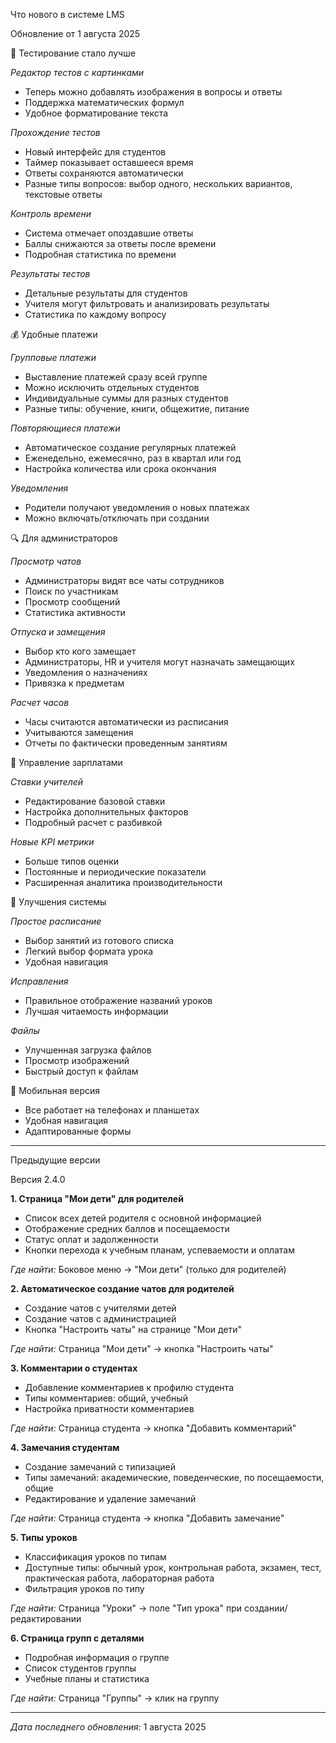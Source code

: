 Что нового в системе LMS

Обновление от 1 августа 2025

🎯 Тестирование стало лучше

*Редактор тестов с картинками*
- Теперь можно добавлять изображения в вопросы и ответы
- Поддержка математических формул
- Удобное форматирование текста

*Прохождение тестов*
- Новый интерфейс для студентов
- Таймер показывает оставшееся время
- Ответы сохраняются автоматически
- Разные типы вопросов: выбор одного, нескольких вариантов, текстовые ответы

*Контроль времени*
- Система отмечает опоздавшие ответы
- Баллы снижаются за ответы после времени
- Подробная статистика по времени

*Результаты тестов*
- Детальные результаты для студентов
- Учителя могут фильтровать и анализировать результаты
- Статистика по каждому вопросу

💰 Удобные платежи

*Групповые платежи*
- Выставление платежей сразу всей группе
- Можно исключить отдельных студентов
- Индивидуальные суммы для разных студентов
- Разные типы: обучение, книги, общежитие, питание

*Повторяющиеся платежи*
- Автоматическое создание регулярных платежей
- Еженедельно, ежемесячно, раз в квартал или год
- Настройка количества или срока окончания

*Уведомления*
- Родители получают уведомления о новых платежах
- Можно включать/отключать при создании

🔍 Для администраторов

*Просмотр чатов*
- Администраторы видят все чаты сотрудников
- Поиск по участникам
- Просмотр сообщений
- Статистика активности

*Отпуска и замещения*
- Выбор кто кого замещает
- Администраторы, HR и учителя могут назначать замещающих
- Уведомления о назначениях
- Привязка к предметам

*Расчет часов*
- Часы считаются автоматически из расписания
- Учитываются замещения
- Отчеты по фактически проведенным занятиям

👥 Управление зарплатами

*Ставки учителей*
- Редактирование базовой ставки
- Настройка дополнительных факторов
- Подробный расчет с разбивкой

*Новые KPI метрики*
- Больше типов оценки
- Постоянные и периодические показатели
- Расширенная аналитика производительности

🔧 Улучшения системы

*Простое расписание*
- Выбор занятий из готового списка
- Легкий выбор формата урока
- Удобная навигация

*Исправления*
- Правильное отображение названий уроков
- Лучшая читаемость информации

*Файлы*
- Улучшенная загрузка файлов
- Просмотр изображений
- Быстрый доступ к файлам

📱 Мобильная версия
- Все работает на телефонах и планшетах
- Удобная навигация
- Адаптированные формы

---

Предыдущие версии

Версия 2.4.0

**1. Страница "Мои дети" для родителей**
- Список всех детей родителя с основной информацией
- Отображение средних баллов и посещаемости
- Статус оплат и задолженности
- Кнопки перехода к учебным планам, успеваемости и оплатам

*Где найти:* Боковое меню → "Мои дети" (только для родителей)

**2. Автоматическое создание чатов для родителей**
- Создание чатов с учителями детей
- Создание чатов с администрацией
- Кнопка "Настроить чаты" на странице "Мои дети"

*Где найти:* Страница "Мои дети" → кнопка "Настроить чаты"

**3. Комментарии о студентах**
- Добавление комментариев к профилю студента
- Типы комментариев: общий, учебный
- Настройка приватности комментариев

*Где найти:* Страница студента → кнопка "Добавить комментарий"

**4. Замечания студентам**
- Создание замечаний с типизацией
- Типы замечаний: академические, поведенческие, по посещаемости, общие
- Редактирование и удаление замечаний

*Где найти:* Страница студента → кнопка "Добавить замечание"

**5. Типы уроков**
- Классификация уроков по типам
- Доступные типы: обычный урок, контрольная работа, экзамен, тест, практическая работа, лабораторная работа
- Фильтрация уроков по типу

*Где найти:* Страница "Уроки" → поле "Тип урока" при создании/редактировании

**6. Страница групп с деталями**
- Подробная информация о группе
- Список студентов группы
- Учебные планы и статистика

*Где найти:* Страница "Группы" → клик на группу

---

*Дата последнего обновления:* 1 августа 2025
